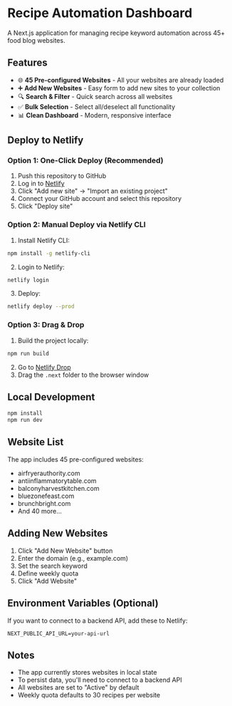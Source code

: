 # Recipe Automation Dashboard

A Next.js application for managing recipe keyword automation across 45+ food blog websites.

## Features

- 🌐 **45 Pre-configured Websites** - All your websites are already loaded
- ➕ **Add New Websites** - Easy form to add new sites to your collection
- 🔍 **Search & Filter** - Quick search across all websites
- ✅ **Bulk Selection** - Select all/deselect all functionality
- 📊 **Clean Dashboard** - Modern, responsive interface

## Deploy to Netlify

### Option 1: One-Click Deploy (Recommended)

1. Push this repository to GitHub
2. Log in to [Netlify](https://netlify.com)
3. Click "Add new site" → "Import an existing project"
4. Connect your GitHub account and select this repository
5. Click "Deploy site"

### Option 2: Manual Deploy via Netlify CLI

1. Install Netlify CLI:
```bash
npm install -g netlify-cli
```

2. Login to Netlify:
```bash
netlify login
```

3. Deploy:
```bash
netlify deploy --prod
```

### Option 3: Drag & Drop

1. Build the project locally:
```bash
npm run build
```

2. Go to [Netlify Drop](https://app.netlify.com/drop)
3. Drag the `.next` folder to the browser window

## Local Development

```bash
npm install
npm run dev
```

## Website List

The app includes 45 pre-configured websites:
- airfryerauthority.com
- antiinflammatorytable.com
- balconyharvestkitchen.com
- bluezonefeast.com
- brunchbright.com
- And 40 more...

## Adding New Websites

1. Click "Add New Website" button
2. Enter the domain (e.g., example.com)
3. Set the search keyword
4. Define weekly quota
5. Click "Add Website"

## Environment Variables (Optional)

If you want to connect to a backend API, add these to Netlify:

```
NEXT_PUBLIC_API_URL=your-api-url
```

## Notes

- The app currently stores websites in local state
- To persist data, you'll need to connect to a backend API
- All websites are set to "Active" by default
- Weekly quota defaults to 30 recipes per website